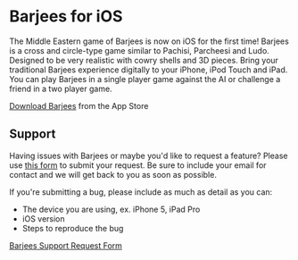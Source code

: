 # Barjees for iOS

The Middle Eastern game of Barjees is now on iOS for the first time! Barjees is a cross and circle-type game similar to Pachisi, Parcheesi and Ludo. Designed to be very realistic with cowry shells and 3D pieces. Bring your traditional Barjees experience digitally to your iPhone, iPod Touch and iPad. You can play Barjees in a single player game against the AI or challenge a friend in a two player game.

[Download Barjees](https://itunes.apple.com/us/app/barjees/id435521869?mt=8) from the App Store

## Support

Having issues with Barjees or maybe you'd like to request a feature? Please use [this form](https://gitreports.com/issue/kdaker/Barjees-Support) to submit your request. Be sure to include your email for contact and we will get back to you as soon as possible.

If you're submitting a bug, please include as much as detail as you can:

* The device you are using, ex. iPhone 5, iPad Pro
* iOS version
* Steps to reproduce the bug


[Barjees Support Request Form](https://gitreports.com/issue/kdaker/Barjees-Support)

